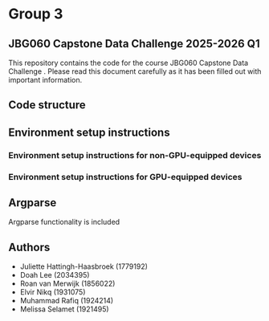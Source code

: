 # Group 3
## JBG060 Capstone Data Challenge  2025-2026 Q1
This repository contains the code for the course JBG060 Capstone Data Challenge .
Please read this document carefully as it has been filled out with important information.

## Code structure

## Environment setup instructions
### Environment setup instructions for non-GPU-equipped devices
### Environment setup instructions for GPU-equipped devices

## Argparse
Argparse functionality is included 

[//]: # ( template!!! was used for dc1!!!!!!! in the main.py file. This means the file can be run from the command line while passing arguments to the main function. Right now, there are arguments included for the number of epochs &#40;nb_epochs&#41;, batch size &#40;batch_size&#41;, whether to create balanced batches &#40;balanced_batches&#41;, whether to perform the eda or not &#40;eda&#41;, and whether to show the interpretability using Grad-CAM &#40;int&#41;.)

[//]: # ()
[//]: # (To make use of this functionality, first open the command prompt and change to the directory containing the main.py file.)

[//]: # (For example, if you're main file is in C:\Data-Challenge-1-template-main\dc1\, )

[//]: # (type `cd C:\Data-Challenge-1-template-main\dc1\` into the command prompt and press enter.)

[//]: # ()
[//]: # (Then, main.py can be run by, for example, typing `python main.py --nb_epochs 10 --batch_size 25 --eda true --int true`.)

[//]: # (This would run the script with 10 epochs, a batch size of 25, balanced batches, perform the eda pipeline, and show Grad-CAM, which is also the current default.)

[//]: # (If you would want to run the script with 20 epochs, a batch size of 5, batches that are not balanced, are not interested in the eda pipeline, and not interested in the Grad-CAM figures, you would type `main.py --nb_epochs 20 --batch_size 5 --no-balanced_batches --eda false --int false`.)

[//]: # (If you would want to run on a different model then the default transfer learning model either use --model custom or --model template )

## Authors
* Juliette Hattingh-Haasbroek (1779192)
* Doah Lee (2034395)
* Roan van Merwijk (1856022)
* Elvir Nikq (1931075)
* Muhammad Rafiq (1924214)
* Melissa Selamet (1921495)